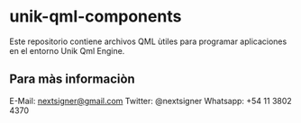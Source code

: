 # unik-qml-components

Este repositorio contiene archivos QML ùtiles para programar aplicaciones en el entorno Unik Qml Engine.

## Para màs informaciòn

E-Mail: nextsigner@gmail.com
Twitter: @nextsigner
Whatsapp: +54 11 3802 4370


